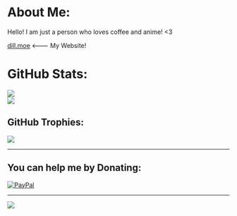# About Me:
Hello! I am just a person who loves coffee and anime! <3

[dill.moe](https://dill.moe) <--- My Website!

# GitHub Stats:
![](https://github-readme-stats.vercel.app/api?username=DillFrescott&theme=radical&hide_border=false&include_all_commits=false&count_private=false)<br/>
![](https://github-readme-streak-stats.herokuapp.com/?user=DillFrescott&theme=radical&hide_border=false)<br/>

## GitHub Trophies:
![](https://github-profile-trophy.vercel.app/?username=DillFrescott&theme=radical&no-frame=false&no-bg=false&margin-w=4)

---

  ## You can help me by Donating:
[![PayPal](https://img.shields.io/badge/PayPal-00457C?style=for-the-badge&logo=paypal&logoColor=white)](https://www.paypal.com/donate/?business=SALKSSPHQ39C2&no_recurring=0&currency_code=USD)

---

[![](https://visitcount.itsvg.in/api?id=dillfrescott&label=Profile%20Views&color=12&icon=5&pretty=true)](https://visitcount.itsvg.in)
